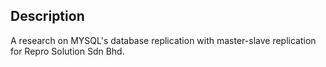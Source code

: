 ## Description 

A research on MYSQL's database replication with master-slave replication for Repro Solution Sdn Bhd.  